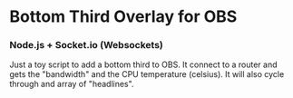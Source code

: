 # Bottom Third Overlay for OBS
### Node.js + Socket.io (Websockets)
Just a toy script to add a bottom third to OBS. It connect to a router and gets the "bandwidth" and the CPU temperature (celsius). It will also cycle through and array of "headlines".
